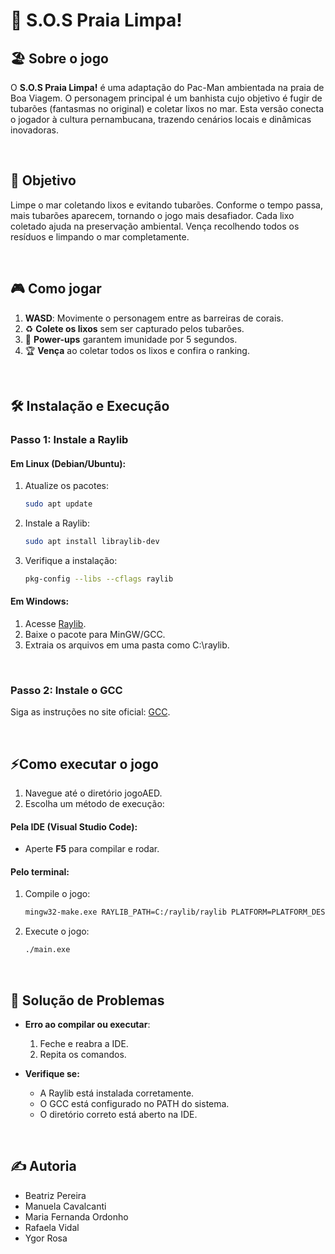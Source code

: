 # 🌊 S.O.S Praia Limpa!

## 🏖️ Sobre o jogo
O **S.O.S Praia Limpa!** é uma adaptação do Pac-Man ambientada na praia de Boa Viagem. O personagem principal é um banhista cujo objetivo é fugir de tubarões (fantasmas no original) e coletar lixos no mar. Esta versão conecta o jogador à cultura pernambucana, trazendo cenários locais e dinâmicas inovadoras.

<br>

## 🎯 Objetivo
Limpe o mar coletando lixos e evitando tubarões. Conforme o tempo passa, mais tubarões aparecem, tornando o jogo mais desafiador. Cada lixo coletado ajuda na preservação ambiental. Vença recolhendo todos os resíduos e limpando o mar completamente.

<br>

## 🎮 Como jogar
1. **WASD**: Movimente o personagem entre as barreiras de corais.
2. ♻️ **Colete os lixos** sem ser capturado pelos tubarões.
3. 🔆 **Power-ups** garantem imunidade por 5 segundos.
4. 🏆 **Vença** ao coletar todos os lixos e confira o ranking.

<br>

## 🛠️ Instalação e Execução

### Passo 1: Instale a Raylib

#### Em Linux (Debian/Ubuntu):
1. Atualize os pacotes:
   ```bash
   sudo apt update
2. Instale a Raylib:
   ```bash
   sudo apt install libraylib-dev
3. Verifique a instalação:
   ```bash
   pkg-config --libs --cflags raylib
   
#### Em Windows:
1. Acesse [Raylib](https://www.raylib.com/).
2. Baixe o pacote para MinGW/GCC.
3. Extraia os arquivos em uma pasta como C:\raylib.

<br>

### Passo 2: Instale o GCC
Siga as instruções no site oficial: [GCC](https://gcc.gnu.org/install/).

<br>

## ⚡Como executar o jogo

1. Navegue até o diretório jogoAED.
2. Escolha um método de execução:

#### Pela IDE (Visual Studio Code):
- Aperte **F5** para compilar e rodar.

#### Pelo terminal:
1. Compile o jogo:
   ```bash
   mingw32-make.exe RAYLIB_PATH=C:/raylib/raylib PLATFORM=PLATFORM_DESKTOP BUILD_MODE=RELEASE PROJECT_NAME=main OBJS=main.c
2. Execute o jogo:
   ```bash
   ./main.exe

<br>

## 🔧 Solução de Problemas

- **Erro ao compilar ou executar**:
   1. Feche e reabra a IDE.
   2. Repita os comandos.

- **Verifique se:**
  - A Raylib está instalada corretamente.
  - O GCC está configurado no PATH do sistema.
  - O diretório correto está aberto na IDE.

<br>
 
## ✍️ Autoria
- Beatriz Pereira
- Manuela Cavalcanti
- Maria Fernanda Ordonho
- Rafaela Vidal
- Ygor Rosa

  
